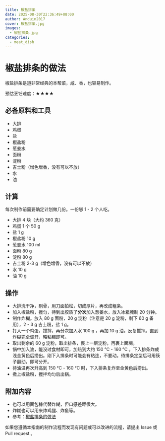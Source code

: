 ```yaml
---
title: 椒盐排条
date: 2025-08-30T22:36:49+08:00
author: Anduin2017
cover: 椒盐排条.jpg
images:
  - 椒盐排条.jpg
categories:
  - meat_dish
---
```


# 椒盐排条的做法

椒盐排条是道非常经典的本帮菜，咸、香，也容易制作。

预估烹饪难度：★★★★

## 必备原料和工具

- 大排
- 鸡蛋
- 盐
- 椒盐粉
- 葱姜水
- 面粉
- 淀粉
- 吉士粉（增色增香，没有可以不放）
- 水
- 油

## 计算

每次制作前需要确定计划做几份。一份够 1 - 2 个人吃。

- 大排 4 块（大约 360 克）
- 鸡蛋 1 个 50 g
- 盐 1 g
- 椒盐粉 10 g
- 葱姜水 100 ml
- 面粉 80 g
- 淀粉 80 g
- 吉士粉 2-3 g（增色增香，没有可以不放）
- 水 10 g
- 油 10 g

## 操作

- 大排洗干净，剔骨，用刀面拍松，切成厚片，再改成粗条。
- 加入椒盐粉，搅匀，待到出胶质了**分次**加入葱姜水，放入冰箱腌制 20 分钟。
- 制作炸糊。放入 80 g 面粉，20 g 淀粉（注意是 20 g 淀粉，剩下 60 g 备用），2 - 3 g 吉士粉，盐 1 g。
- 打入一个鸡蛋，搅拌，再分次加入水 100 g ，再加 10 g 油，反复搅拌。直到炸糊完全调开，略粘稠即可。
- 取出剩余的 60 g 淀粉，取出排条，裹上一层淀粉，再裹上面糊。
- 锅中加入油，能没过食材即可，加热到大约 150 ℃ - 160 ℃ 。下入排条炸成浅金黄色后捞出。刚下入排条时可能会有粘连，不要动。待排条定型后可用筷子翻动，即可分开。
- 待油温再次升高到 150 ℃ - 160 ℃ 时，下入排条复炸至金黄色后捞出。
- 撒上椒盐粉，搅拌均匀后出锅。

## 附加内容

- 也可以用面包糠代替炸糊，但口感差距很大。
- 炸糊也可以用来炸鸡腿、炸鱼等。
- 参考：[椒盐排条的做法](https://www.bilibili.com/video/BV14s4y1c76H)

如果您遵循本指南的制作流程而发现有问题或可以改进的流程，请提出 Issue 或 Pull request 。
